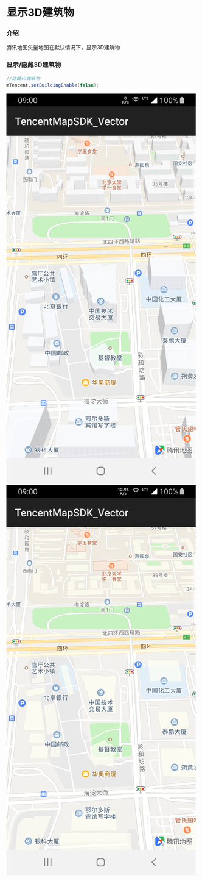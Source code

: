 # 显示3D建筑物

### 介绍

腾讯地图矢量地图在默认情况下，显示3D建筑物

### 显示/隐藏3D建筑物

```java
//隐藏3D建筑物
mTencent.setBuildingEnable(false);
```

![3d](../images/basic/building-3d.png)
![2d](../images/basic/building-2d.png)